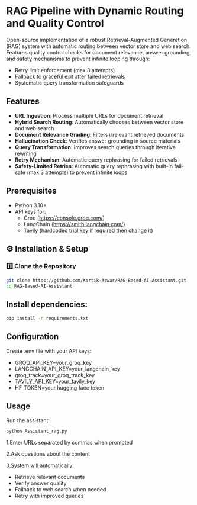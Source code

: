 # RAG Pipeline with Dynamic Routing and Quality Control

Open-source implementation of a robust Retrieval-Augmented Generation (RAG) system with automatic routing between vector store and web search. Features quality control checks for document relevance, answer grounding, and safety mechanisms to prevent infinite looping through:
- Retry limit enforcement (max 3 attempts)
- Fallback to graceful exit after failed retrievals
- Systematic query transformation safeguards

## Features

- **URL Ingestion**: Process multiple URLs for document retrieval
- **Hybrid Search Routing**: Automatically chooses between vector store and web search
- **Document Relevance Grading**: Filters irrelevant retrieved documents
- **Hallucination Check**: Verifies answer grounding in source materials
- **Query Transformation**: Improves search queries through iterative rewriting
- **Retry Mechanism**: Automatic query rephrasing for failed retrievals
- **Safety-Limited Retries**: Automatic query rephrasing with built-in fail-safe (max 3 attempts) to prevent infinite loops  

## Prerequisites

- Python 3.10+
- API keys for:
  - Groq (https://console.groq.com/)
  - LangChain (https://smith.langchain.com/)
  - Tavily (hardcoded trial key if required then change it)

## ⚙️ Installation & Setup

### 1️⃣ Clone the Repository

```bash
git clone https://github.com/Kartik-Aswar/RAG-Based-AI-Assistant.git
cd RAG-Based-AI-Assistant
```

## Install dependencies:
```bash
pip install -r requirements.txt
```

## Configuration
Create .env file with your API keys:

- GROQ_API_KEY=your_groq_key
- LANGCHAIN_API_KEY=your_langchain_key
- groq_track=your_groq_track_key
- TAVILY_API_KEY=your_tavily_key
- HF_TOKEN=your hugging face token

## Usage

Run the assistant:

```bash
python Assistant_rag.py
```

1.Enter URLs separated by commas when prompted

2.Ask questions about the content

3.System will automatically:
- Retrieve relevant documents
- Verify answer quality
- Fallback to web search when needed
- Retry with improved queries






  
